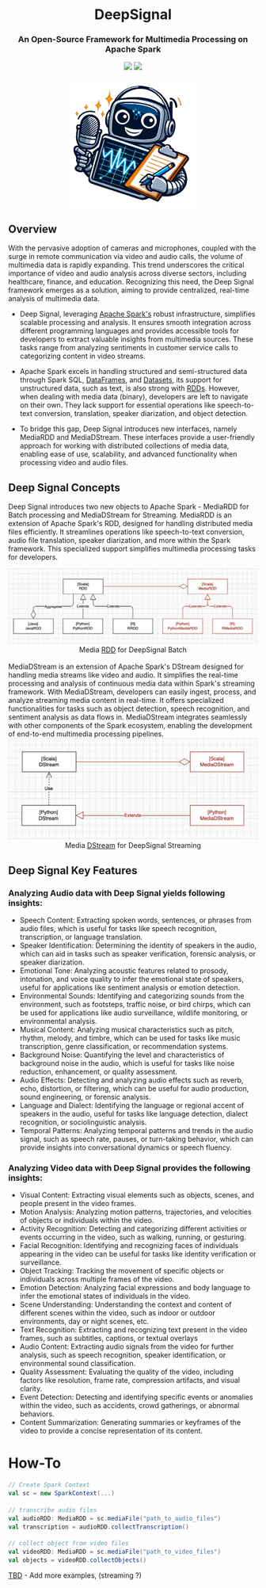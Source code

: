 <div align="center">
<h1 align="center"> DeepSignal </h1> 
<h3>An Open-Source Framework for Multimedia Processing on Apache Spark</br></h3>
<img src="https://img.shields.io/badge/Progress-1%25-red"> <img src="https://img.shields.io/badge/Feedback-Welcome-green">
</br>
</br>
<kbd>
<img src="/docs/images/deep-signal.png" width="256px"> 
</kbd>
</div>


## Overview
With the pervasive adoption of cameras and microphones, coupled with the surge in remote communication via video and audio calls, the volume of multimedia data is rapidly expanding. This trend underscores the critical importance of video and audio analysis across diverse sectors, including healthcare, finance, and education. Recognizing this need, the Deep Signal framework emerges as a solution, aiming to provide centralized, real-time analysis of multimedia data. 

- Deep Signal, leveraging [Apache Spark's](https://spark.apache.org/) robust infrastructure, simplifies scalable processing and analysis. It ensures smooth integration across different programming languages and provides accessible tools for developers to extract valuable insights from multimedia sources. These tasks range from analyzing sentiments in customer service calls to categorizing content in video streams.

- Apache Spark excels in handling structured and semi-structured data through Spark SQL, [DataFrames](https://github.com/apache/spark/blob/master/python/pyspark/sql/dataframe.py), and [Datasets](https://github.com/apache/spark/blob/master/sql/core/src/main/scala/org/apache/spark/sql/Dataset.scala), its support for unstructured data, such as text, is also strong with [RDDs](https://github.com/apache/spark/blob/master/core/src/main/scala/org/apache/spark/rdd/RDD.scala). However, when dealing with media data (binary), developers are left to navigate on their own. They lack support for essential operations like speech-to-text conversion, translation, speaker diarization, and object detection.

- To bridge this gap, Deep Signal introduces new interfaces, namely MediaRDD and MediaDStream. These interfaces provide a user-friendly approach for working with distributed collections of media data, enabling ease of use, scalability, and advanced functionality when processing video and audio files.


## Deep Signal Concepts
Deep Signal introduces two new objects to Apache Spark - MediaRDD for Batch processing and MediaDStream for Streaming. MediaRDD is an extension of Apache Spark's RDD, designed for handling distributed media files efficiently. It streamlines operations like speech-to-text conversion, audio file translation, speaker diarization, and more within the Spark framework. This specialized support simplifies multimedia processing tasks for developers.
<div align="center">
<img src="/docs/images/RDD.png"> 
<div>Media <a href="https://spark.apache.org/docs/latest/rdd-programming-guide.html">RDD</a> for DeepSignal Batch</div>
</div><br/>
MediaDStream is an extension of Apache Spark's DStream designed for handling media streams like video and audio. It simplifies the real-time processing and analysis of continuous media data within Spark's streaming framework. With MediaDStream, developers can easily ingest, process, and analyze streaming media content in real-time. It offers specialized functionalities for tasks such as object detection, speech recognition, and sentiment analysis as data flows in. MediaDStream integrates seamlessly with other components of the Spark ecosystem, enabling the development of end-to-end multimedia processing pipelines.
<div align="center">
<img src="/docs/images/Dstream.png"> 
<div>Media <a href="https://spark.apache.org/docs/latest/streaming-programming-guide.html">DStream</a> for DeepSignal Streaming</div>
</div>

## Deep Signal Key Features

### Analyzing Audio data with Deep Signal yields following insights:
- Speech Content: Extracting spoken words, sentences, or phrases from audio files, which is useful for tasks like speech recognition, transcription, or language translation.
- Speaker Identification: Determining the identity of speakers in the audio, which can aid in tasks such as speaker verification, forensic analysis, or speaker diarization.
- Emotional Tone: Analyzing acoustic features related to prosody, intonation, and voice quality to infer the emotional state of speakers, useful for applications like sentiment analysis or emotion detection.
- Environmental Sounds: Identifying and categorizing sounds from the environment, such as footsteps, traffic noise, or bird chirps, which can be used for applications like audio surveillance, wildlife monitoring, or environmental analysis.
- Musical Content: Analyzing musical characteristics such as pitch, rhythm, melody, and timbre, which can be used for tasks like music transcription, genre classification, or recommendation systems.
- Background Noise: Quantifying the level and characteristics of background noise in the audio, which is useful for tasks like noise reduction, enhancement, or quality assessment.
- Audio Effects: Detecting and analyzing audio effects such as reverb, echo, distortion, or filtering, which can be useful for audio production, sound engineering, or forensic analysis.
- Language and Dialect: Identifying the language or regional accent of speakers in the audio, useful for tasks like language detection, dialect recognition, or sociolinguistic analysis.
- Temporal Patterns: Analyzing temporal patterns and trends in the audio signal, such as speech rate, pauses, or turn-taking behavior, which can provide insights into conversational dynamics or speech fluency.

### Analyzing Video data with Deep Signal provides the following insights:
- Visual Content: Extracting visual elements such as objects, scenes, and people present in the video frames.
- Motion Analysis: Analyzing motion patterns, trajectories, and velocities of objects or individuals within the video.
- Activity Recognition: Detecting and categorizing different activities or events occurring in the video, such as walking, running, or gesturing.
- Facial Recognition: Identifying and recognizing faces of individuals appearing in the video can be useful for tasks like identity verification or surveillance.
- Object Tracking: Tracking the movement of specific objects or individuals across multiple frames of the video.
- Emotion Detection: Analyzing facial expressions and body language to infer the emotional states of individuals in the video.
- Scene Understanding: Understanding the context and content of different scenes within the video, such as indoor or outdoor environments, day or night scenes, etc.
- Text Recognition: Extracting and recognizing text present in the video frames, such as subtitles, captions, or textual overlays
- Audio Content: Extracting audio signals from the video for further analysis, such as speech recognition, speaker identification, or environmental sound classification.
- Quality Assessment: Evaluating the quality of the video, including factors like resolution, frame rate, compression artifacts, and visual clarity.
- Event Detection: Detecting and identifying specific events or anomalies within the video, such as accidents, crowd gatherings, or abnormal behaviors.
- Content Summarization: Generating summaries or keyframes of the video to provide a concise representation of its content.

# How-To
```scala
// Create Spark Context
val sc = new SparkContext(...)

// transcribe audio files
val audioRDD: MediaRDD = sc.mediaFile("path_to_audio_files")
val transcription = audioRDD.collectTranscription()

// collect object from video files
val videoRDD: MediaRDD = sc.mediaFile("path_to_video_files")
val objects = videoRDD.collectObjects()
```
[TBD]() - Add more examples, (streaming ?)







